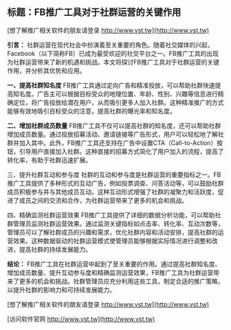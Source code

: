 ## **标题：FB推广工具对于社群运营的关键作用**

[想了解推广相关软件的朋友请登录 http://www.vst.tw](http://www.vst.tw)

**引言：**
社群运营在现代社会中扮演着至关重要的角色。随着社交媒体的兴起，Facebook（以下简称FB）已成为最受欢迎的社交平台之一。FB推广工具的出现为社群运营带来了新的机遇和挑战。本文将探讨FB推广工具对于社群运营的关键作用，并分析其优势和应用。

**一、提高社群知名度**
FB推广工具通过定向广告和精准投放，可以帮助社群快速提高知名度。广告主可以根据目标受众的地理位置、年龄、性别、兴趣等信息进行精确定位，将广告投放给潜在用户，从而吸引更多人加入社群。这种精准推广的方式能够有效地吸引目标受众的注意，提高社群的曝光率和知名度。

**二、增加社群成员数量**
FB推广工具不仅可以提高社群的知名度，还可以帮助社群增加成员数量。通过投放招募活动、邀请链接等广告形式，用户可以轻松地了解社群并加入其中。此外，FB推广工具还支持在广告中设置CTA（Call-to-Action）按钮，引导用户直接加入社群。这种直接的招募方式简化了用户加入的流程，提高了转化率，有助于社群迅速扩展。

三、提升社群互动和参与度
社群的互动和参与度是社群运营的重要指标之一。FB推广工具提供了多种形式的互动广告，例如投票调查、问答活动等，可以鼓励社群成员积极参与并与其他成员互动。这种互动形式增强了社群的凝聚力和活跃度，促进了成员之间的交流和合作，为社群运营带来了更多的机会和挑战。

四、精确监测社群运营效果
FB推广工具提供了详细的数据分析功能，可以帮助社群管理员监测社群运营效果。通过监测关键指标如点击率、转化率、互动次数等，管理员可以了解社群成员的兴趣和需求，优化社群内容和活动安排，提高社群的运营效果。这种数据驱动的社群运营模式使管理员能够根据实际情况进行调整和改进，提高社群的持续发展能力。

**结论：**
FB推广工具在社群运营中起到了至关重要的作用。通过提高社群知名度、增加成员数量、提升互动参与度和精确监测运营效果，FB推广工具为社群运营带来了更多的机会和挑战。社群管理员应充分利用这些工具，制定合适的推广策略，以提升社群的影响力和可持续发展能力。

[想了解推广相关软件的朋友请登录 http://www.vst.tw](http://www.vst.tw)


[访问软件官网 http://www.vst.tw](http://www.vst.tw)
